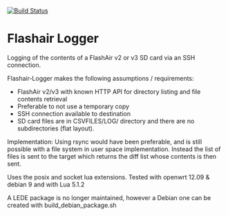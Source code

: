 [![Build Status](https://travis-ci.org/alon/flashair-gclogger.svg?branch=master)](https://travis-ci.org/alon/flashair-logger)

# Flashair Logger

Logging of the contents of a FlashAir v2 or v3 SD card via an SSH connection.

Flashair-Logger makes the following assumptions / requirements:
* FlashAir v2/v3 with known HTTP API for directory listing and file contents retrieval
* Preferable to not use a temporary copy
* SSH connection available to destination
* SD card files are in CSVFILES/LOG/ directory and there are no subdirectories (flat layout).

Implementation:
Using rsync would have been preferable, and is still possible with a file
system in user space implementation. Instead the list of files is sent to the
target which returns the diff list whose contents is then sent.

Uses the posix and socket lua extensions. Tested with openwrt 12.09 & debian 9
and with Lua 5.1.2

A LEDE package is no longer maintained, however a Debian one can be created
with build_debian_package.sh
